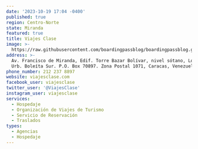 ```yaml
---
date: '2023-10-19 17:04 -0400'
published: true
region: Centro-Norte
state: Miranda
featured: true
title: Viajes Clase
image: >-
  https://raw.githubusercontent.com/boardingpassblog/boardingpassblog.github.io/main/assets/images/1agenciaclase.jpg
address: >-
  Av. Francisco de Miranda, Edif. Torre Bazar Bolívar, nivel sótano, Local S/N.
  Urb. Boleíta Sur. P.O. Box 70897. Zona Postal 1071, Caracas, Venezuela.
phone_number: 212 237 8897
website: viajesclase.com
facebook_user: viajesclase
twitter_user: '@ViajesClase'
instagram_user: viajesclase
services:
  - Hospedaje
  - Organización de Viajes de Turismo
  - Servicio de Reservación
  - Traslados
types:
  - Agencias
  - Hospedaje
---
```



